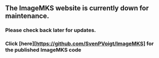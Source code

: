 ## The ImageMKS website is currently down for maintenance. 
### Please check back later for updates.

### Click [here][https://github.com/SvenPVoigt/ImageMKS] for the published ImageMKS code
